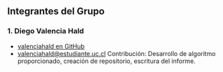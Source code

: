 ## Integrantes del Grupo

### 1. Diego Valencia Hald
- [valenciahald en GitHub](https://github.com/valenciahald)
- valenciahald@estudiante.uc.cl
Contribución: Desarrollo de algoritmo proporcionado, creación de repositorio, escritura del informe.